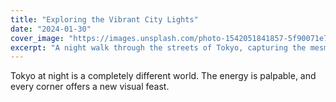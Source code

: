 ```yaml
---
title: "Exploring the Vibrant City Lights"
date: "2024-01-30"
cover_image: "https://images.unsplash.com/photo-1542051841857-5f90071e7989?q=80&w=1470"
excerpt: "A night walk through the streets of Tokyo, capturing the mesmerizing neon signs and the lively, bustling atmosphere of the city."
---
```


Tokyo at night is a completely different world. The energy is palpable, and every corner offers a new visual feast.